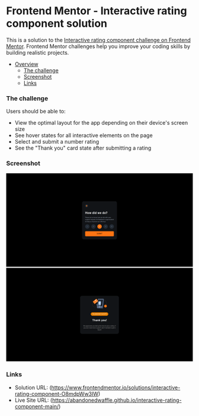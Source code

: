 # Frontend Mentor - Interactive rating component solution

This is a solution to the [Interactive rating component challenge on Frontend Mentor](https://www.frontendmentor.io/challenges/interactive-rating-component-koxpeBUmI). Frontend Mentor challenges help you improve your coding skills by building realistic projects. 

- [Overview](#overview)
  - [The challenge](#the-challenge)
  - [Screenshot](#screenshot)
  - [Links](#links)

### The challenge

Users should be able to:

- View the optimal layout for the app depending on their device's screen size
- See hover states for all interactive elements on the page
- Select and submit a number rating
- See the "Thank you" card state after submitting a rating

### Screenshot

![](./Rating-Selected.png)
![](./Thank-You.png)

### Links

- Solution URL: (https://www.frontendmentor.io/solutions/interactive-rating-component-O8mdpWw3IW)
- Live Site URL: (https://abandonedwaffle.github.io/interactive-rating-component-main/)
